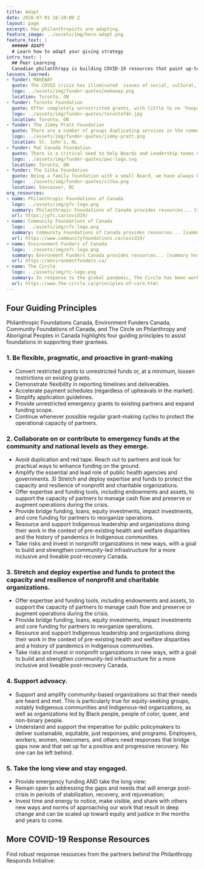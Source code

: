 ```yaml
---
title: Adapt
date: 2020-07-01 16:10:00 Z
layout: page
excerpt: How philanthropists are adapting.
feature_image: ../assets/img/hero-adapt.png
feature_text: |
  ###### ADAPT
  # Learn how to adapt your giving strategy
intro_text: |
  ## Peer Learning
  Canadian philanthropy is building COVID-19 resources that paint up-to-date portraits of our sector’s landscape - why not learn from each other? With this in mind, Philanthropy Responds is your peer learning hub. Find innovative and inspirational stories, resources, and lessons learned.
lessons_learned:
- funder: MAKEWAY
  quote: The COVID crisis has illuminated  issues of social, cultural, and income inequality, to name just a few. This is not an issue that philanthropy alone can address, and certainly not in its current state of operation.
  logo: ../assets/img/funder-quotes/makeway.png
  location: Toronto, ON
- funder: Toronto Foundation
  quote: Offer completely unrestricted grants, with little to no 'hoops to jump through', and very minimal reporting requirements. Everyone is overworked and overtaxed during this time.
  logo: ../assets/img/funder-quotes/torontofdn.jpg
  location: Toronto, ON
- funder: The Jimmy Pratt Foundation
  quote: There are a number of groups duplicating services in the communities. Foundations need to act as leaders and nourish environments that foster collaboration to ensure that both our dollars and the public funds stretch as far as they can.
  logo: ../assets/img/funder-quotes/jimmy-pratt.png
  location: St. John's, NL
- funder: PwC Canada Foundation
  quote: There is a critical need to help Boards and Leadership teams navigate cash flow, liquidity and government announcements.
  logo: ../assets/img/funder-quotes/pwc-logo.svg
  location: Toronto, ON
- funder: The Sitka Foundation
  quote: Being a family foundation with a small Board, we have always been nimble and responsive. Now more than ever we are realizing the benefit of people able to convene and make decisions quickly with minimal processes.
  logo: ../assets/img/funder-quotes/sitka.png
  location: Vancouver, BC
org_resources:
- name: Philanthropic Foundations of Canada
  logo: ../assets/img/pfc-logo.png
  summary: Philanthropic Foundations of Canada provides resources... [summary here]
  url: https://pfc.ca/covid19/
- name: Community Foundations of Canada
  logo: ../assets/img/cfc-logo.png
  summary: Community Foundations of Canada provides resources... [summary here]
  url: https://www.communityfoundations.ca/covid19/
- name: Environment Funders of Canada
  logo: ../assets/img/efc-logo.png
  summary: Envronment Funders Canada provides resources... [summary here]
  url: https://environmentfunders.ca/
- name: The Circle
  logo: ../assets/img/tc-logo.png
  summary: In response to the global pandemic, The Circle has been working alongside our partners in the non-profit and philanthropic sectors to develop guiding principles to assist foundations in supporting grantees carry on their important work in communities throughout and after the crisis. 
  url: https://www.the-circle.ca/principles-of-care.html
---
```


## Four Guiding Principles

Philanthropic Foundations Canada, Environment Funders Canada, Community Foundations of Canada, and The Circle on Philanthropy and Aboriginal Peoples in Canada highlights four guiding principles to assist foundations in supporting their grantees.

### 1. Be flexible, pragmatic, and proactive in grant-making

- Convert restricted grants to unrestricted funds or, at a minimum, loosen restrictions on existing grants.
- Demonstrate flexibility in reporting timelines and deliverables.
- Accelerate payment schedules (regardless of upheavals in the market).
- Simplify application guidelines.
- Provide unrestricted emergency grants to existing partners and expand funding scope.
- Continue whenever possible regular grant-making cycles to protect the operational capacity of partners.

### 2. Collaborate on or contribute to emergency funds at the community and national levels as they emerge.

- Avoid duplication and red tape. Reach out to partners and look for practical ways to enhance funding on the ground.
- Amplify the essential and lead role of public health agencies and governments. 3) Stretch and deploy expertise and funds to protect the capacity and resilience of nonprofit and charitable organizations.
- Offer expertise and funding tools, including endowments and assets, to support the capacity of partners to manage cash flow and preserve or augment operations during the crisis.
- Provide bridge funding, loans, equity investments, impact investments, and core funding for partners to reorganize operations.
- Resource and support Indigenous leadership and organizations doing their work in the context of pre-existing health and welfare disparities and the history of pandemics in Indigenous communities.
- Take risks and invest in nonprofit organizations in new ways, with a goal to build and strengthen community-led infrastructure for a more inclusive and liveable post-recovery Canada.

### 3. Stretch and deploy expertise and funds to protect the capacity and resilience of nonprofit and charitable organizations.

- Offer expertise and funding tools, including endowments and assets, to support the capacity of
partners to manage cash flow and preserve or augment operations during the crisis.
- Provide bridge funding, loans, equity investments, impact investments and core funding for
partners to reorganize operations.
- Resource and support Indigenous leadership and organizations doing their work in the context of
pre-existing health and welfare disparities and a history of pandemics in Indigenous communities.
- Take risks and invest in nonprofit organizations in new ways, with a goal to build and strengthen
community-led infrastructure for a more inclusive and liveable post-recovery Canada.

### 4. Support advoacy.
- Support and amplify community-based organizations so that their needs are heard and met. This is particularly true for equity-seeking groups, notably Indigenous communities and Indigenous-led organizations, as well as organizations led by Black people, people of color, queer, and non-binary people.
- Understand and support the imperative for public policymakers to deliver sustainable, equitable, just responses, and programs. Employers, workers, women, newcomers, and others need responses that bridge gaps now and that set up for a positive and progressive recovery. No one can be left behind.

### 5. Take the long view and stay engaged.
- Provide emergency funding AND take the long view;
- Remain open to addressing the gaps and needs that will emerge post-crisis in periods of stabilization, recovery, and rejuvenation;
- Invest time and energy to notice, make visible, and share with others new ways and norms of approaching our work that result in deep change and can be scaled up toward equity and justice in the months and years to come.

## More COVID-19 Response Resources

Find robust response resources from the partners behind the Philanthropy Responds Initiative: